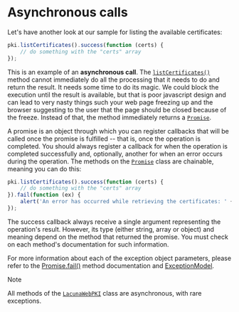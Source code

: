 ﻿# Asynchronous calls

Let's have another look at our sample for listing the available certificates:

```javascript
pki.listCertificates().success(function (certs) {
    // do something with the "certs" array
});
```

This is an example of an **asynchronous call**. The [`listCertificates()`](https://docs.lacunasoftware.com/content/typedocs/web-pki/classes/_lacuna_web_pki_d_.lacunawebpki.html#listcertificates) method cannot immediately do all the processing that it needs to do and return the result.
It needs some time to do its magic. We could block the execution until the result is available, but that is poor javascript design and can lead to very nasty things
such your web page freezing up and the browser suggesting to the user that the page should be closed because of the freeze. Instead of that, the method immediately
returns a [`Promise`](https://docs.lacunasoftware.com/content/typedocs/web-pki/interfaces/_lacuna_web_pki_d_.promise.html).

A promise is an object through which you can register callbacks that will be called once the promise is fulfilled -- that is, once the operation is completed. You
should always register a callback for when the operation is completed successfully and, optionally, another for when an error occurs during the operation. The methods
on the [`Promise`](https://docs.lacunasoftware.com/content/typedocs/web-pki/interfaces/_lacuna_web_pki_d_.promise.html) class are chainable, meaning you can do this:

```javascript
pki.listCertificates().success(function (certs) {
    // do something with the "certs" array
}).fail(function (ex) {
    alert('An error has occurred while retrieving the certificates: ' + ex.userMessage);
});
```

The success callback always receive a single argument representing the operation's result. However, its type (either string, array or object) and meaning depend on
the method that returned the promise. You must check on each method's documentation for such information.

For more information about each of the exception object parameters, please refer to the [Promise.fail()](https://docs.lacunasoftware.com/content/typedocs/web-pki/interfaces/_lacuna_web_pki_d_.promise.html#fail) method documentation and [ExceptionModel](https://docs.lacunasoftware.com/content/typedocs/web-pki/interfaces/_lacuna_web_pki_d_.exceptionmodel.html).

> [!NOTE]
> All methods of the [`LacunaWebPKI`](https://docs.lacunasoftware.com/content/typedocs/web-pki/classes/_lacuna_web_pki_d_.lacunawebpki.html) class are asynchronous, with rare exceptions.
